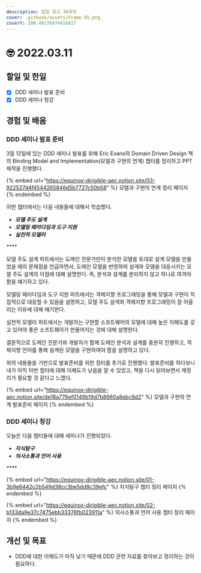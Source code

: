 ```yaml
---
description: 일일 회고 36회차
cover: .gitbook/assets/Frame 85.png
coverY: 200.49276974416017
---
```


# 🤓 2022.03.11

## 할일 및 한일

* [x] DDD 세미나 발표 준비
* [x] DDD 세미나 청강

## 경험 및 배움

### DDD 세미나 발표 준비

3월 12일에 있는 DDD 세미나 발표를 위해 Eric Evans의 Domain Driven Design 책의 Binding Model and Implementation(모델과 구현의 연계) 챕터를 정리하고 PPT 제작을 진행했다.

{% embed url="https://equinox-dirigible-aec.notion.site/03-922527d4f4544265846d5b7727c50b58" %}
모델과 구현의 연계 정리 페이지
{% endembed %}



이번 챕터에서는 다음 내용들에 대해서 학습했다.

* _**모델 주도 설계**_
* _**모델링 패러다임과 도구 지원**_
* _**실천적 모델러**_

_****_

모델 주도 설계 파트에서는 도메인 전문가만이 분석한 모델을 토대로 설계 모델을 만들었을 때의 문제점을 언급하면서, 도메인 모델을 반영하여 설계와 모델을 대응시키는 모델 주도 설계의 이점에 대해 설명한다. 즉, 분석과 설계를 분리하지 않고 하나로 여겨야 함을 얘기하고 있다.

모델링 패러다임과 도구 지원 파트에서는 객체지향 프로그래밍을 통해 모델과 구현이 직접적으로 대응할 수 있음을 설명하고, 모델 주도 설계와 객체지향 프로그래밍이 잘 어울리는 이유에 대해 얘기한다.

실천적 모델러 파트에서는 개발자는 구현할 소프트웨어의 모델에 대해 높은 이해도를 갖고 있어야 좋은 소프트웨어가 만들어지는 것에 대해 설명한다.

결론적으로 도메인 전문가와 개발자가 함께 도메인 분석과 설계를 충분히 진행하고, 객체지향 언어를 통해 설계된 모델을 구현하여야 함을 설명하고 있다.



위의 내용들을 기반으로 발표준비를 위한 정리를 추가로 진행했다. 발표준비를 하다보니 내가 아직 이번 챕터에 대해 이해도가 낮음을 알 수 있었고, 책을 다시 읽어보면서 재정리가 필요할 것 같다고 느꼈다.

{% embed url="https://equinox-dirigible-aec.notion.site/de18a778ef0149b19d7b8660a8ebc8d2" %}
모델과 구현의 연계 발표준비 페이지
{% endembed %}



### DDD 세미나 청강

오늘은 다음 챕터들에 대해 세미나가 진행되었다.

* _**지식탐구**_
* _**의사소통과 언어 사용**_

_****_

{% embed url="https://equinox-dirigible-aec.notion.site/01-3b9e6442c2b549d38cc3be5dd8c39efc" %}
지식탐구 챕터 정리 페이지
{% endembed %}

{% embed url="https://equinox-dirigible-aec.notion.site/02-b133da9e37c7475ebb33376fb023911a" %}
의사소통과 언어 사용 챕터 정리 페이지
{% endembed %}



## 개선 및 목표

* DDD에 대한 이해도가 아직 낮기 때문에 DDD 관련 자료를 찾아보고 정리하는 것이 필요하다.

